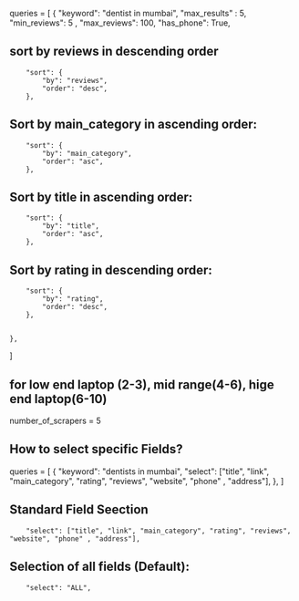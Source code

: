 queries = [
    {
        "keyword": "dentist in mumbai",
        "max_results" : 5,
        "min_reviews": 5 ,
        "max_reviews": 100,
        "has_phone": True,



## sort by reviews in descending order

        "sort": {
            "by": "reviews",
            "order": "desc",
        },


## Sort by main_category in ascending order:

        "sort": {
            "by": "main_category",
            "order": "asc",
        },

## Sort by title in ascending order:

        "sort": {
            "by": "title",
            "order": "asc",
        },

## Sort by rating in descending order:

        "sort": {
            "by": "rating",
            "order": "desc",
        },


    },
]


## for low end laptop (2-3), mid range(4-6), hige end laptop(6-10)

number_of_scrapers = 5     



## How to select specific Fields?   

queries = [
    {
        "keyword": "dentists in mumbai",
        "select": ["title", "link", "main_category", "rating", "reviews",  "website", "phone" , "address"],
    },
]


## Standard Field Seection 

        "select": ["title", "link", "main_category", "rating", "reviews",  "website", "phone" , "address"],


## Selection of all fields (Default):

        "select": "ALL",